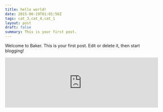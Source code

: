 ```yaml
---
title: hello world!
date: 2015-06-19T01:01:56Z
tags: cat_3,cat_4,cat_1
layout: post
draft: false
summary: This is your first post.
---
```


Welcome to Baker. This is your first post. Edit or delete it, then start blogging!

<iframe width="100%" height="166" scrolling="no" frameborder="no" src="https://w.soundcloud.com/player/?url=https%3A//api.soundcloud.com/tracks/121515363&color=ff5500"></iframe>
